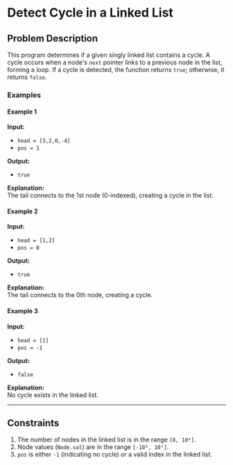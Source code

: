 # Detect Cycle in a Linked List

## Problem Description
This program determines if a given singly linked list contains a cycle. A cycle occurs when a node's `next` pointer links to a previous node in the list, forming a loop. If a cycle is detected, the function returns `true`; otherwise, it returns `false`.

### Examples

#### Example 1
**Input:**
- `head = [3,2,0,-4]`
- `pos = 1`

**Output:** 
- `true`

**Explanation:**  
The tail connects to the 1st node (0-indexed), creating a cycle in the list.

#### Example 2
**Input:**
- `head = [1,2]`
- `pos = 0`

**Output:** 
- `true`

**Explanation:**  
The tail connects to the 0th node, creating a cycle.

#### Example 3
**Input:**
- `head = [1]`
- `pos = -1`

**Output:** 
- `false`

**Explanation:**  
No cycle exists in the linked list.

---

## Constraints
1. The number of nodes in the linked list is in the range `[0, 10⁴]`.
2. Node values (`Node.val`) are in the range `[-10⁵, 10⁵]`.
3. `pos` is either `-1` (indicating no cycle) or a valid index in the linked list.

